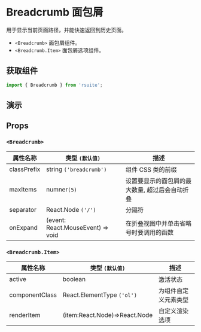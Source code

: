 # Breadcrumb 面包屑

用于显示当前页面路径，并能快速返回到历史页面。

- `<Breadcrumb>` 面包屑组件。
- `<Breadcrumb.Item>` 面包屑选项组件。

## 获取组件

```js
import { Breadcrumb } from 'rsuite';
```

## 演示

<!--{demo}-->

## Props

### `<Breadcrumb>`

| 属性名称    | 类型 `(默认值)`                   | 描述                                           |
| ----------- | --------------------------------- | ---------------------------------------------- |
| classPrefix | string `('breadcrumb')`           | 组件 CSS 类的前缀                              |
| maxItems    | numner`(5)`                       | 设置要显示的面包屑的最大数量, 超过后会自动折叠 |
| separator   | React.Node `('/')`                | 分隔符                                         |
| onExpand    | (event: React.MouseEvent) => void | 在折叠视图中并单击省略号时要调用的函数         |

### `<Breadcrumb.Item>`

| 属性名称       | 类型 `(默认值)`               | 描述                 |
| -------------- | ----------------------------- | -------------------- |
| active         | boolean                       | 激活状态             |
| componentClass | React.ElementType `('ol')`    | 为组件自定义元素类型 |
| renderItem     | (item:React.Node)=>React.Node | 自定义渲染选项       |
